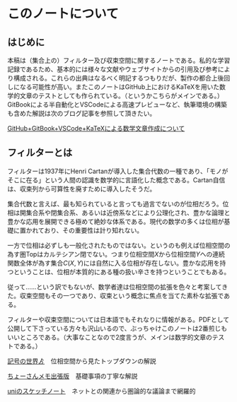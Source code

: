 # このノートについて

## はじめに

本稿は（集合上の）フィルター及び収束空間に関するノートである。私的な学習記録であるため、基本的には様々な文献やウェブサイトからの引用及び参考により構成される。これらの出典はなるべく明記するつもりだが、製作の都合上後回しになる可能性が高い。またこのノートはGitHub上におけるKaTeXを用いた数学的文章のテストとしても作られている。（というかこちらがメインである。）GitBookによる半自動化とVSCodeによる高速プレビューなど、執筆環境の構築も含めた解説は次のブログ記事を参照して頂きたい。

[GitHub+GitBook+VSCode+KaTeXによる数学文章作成について](http://arxiv.hatenablog.com/entry/2018/09/27/203000)


## フィルターとは

フィルターは1937年にHenri Cartanが導入した集合代数の一種であり、「モノがそこに在る」という人間の認識を数学的に言語化した概念である。Cartan自信は、収束列から可算性を廃すために導入したそうだ。

集合代数と言えば、最も知られていると言っても過言でないのが位相だろう。位相は開集合系や閉集合系、あるいは近傍系などにより公理化され、豊かな論理と豊かな応用を展開できる極めて絶妙な体系である。現代の数学の多くは位相が基礎に置かれており、その重要性は計り知れない。

一方で位相は必ずしも一般化されたものではない。というのも例えば位相空間の為す圏${ \mathsf{Top} }$はカルテシアン閉でない。つまり位相空間${ X }$から位相空間${ Y }$への連続関数全体が為す集合${ C( X, Y ) }$には自然に入る位相が存在しない。豊かな応用を持つということは、位相が本質的にある種の扱い辛さを持つということでもある。

従って……という訳でもないが、数学者達は位相空間の拡張を色々と考案してきた。収束空間もその一つであり、収束という概念に焦点を当てた素朴な拡張である。

フィルターや収束空間については日本語でもそれなりに情報がある。PDFとして公開して下さっている方々も沢山いるので、ぶっちゃけこのノートは2番煎じもいいところである。（大事なことなので2度言うが、メインは数学的文章のテストである。）

[記号の世界ゟ](http://tetobourbaki.hatenablog.com/entry/2018/07/11/191714)　位相空間から見たトップダウンの解説

[ちょーさんメモ出張版](https://cho-san.hatenablog.jp/entry/2018/06/09/234043)　基礎事項の丁寧な解説

[uniのスケッチノート](http://unununum.hatenablog.com/entry/2017/08/11/194942)　ネットとの関連から圏論的な議論まで網羅的
